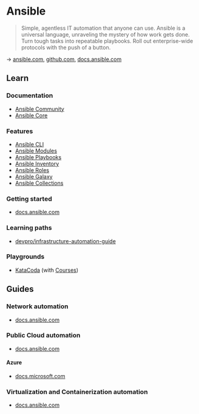 # Ansible

> Simple, agentless IT automation that anyone can use. Ansible is a universal language, unraveling the mystery of how work gets done. Turn tough tasks into repeatable playbooks. Roll out enterprise-wide protocols with the push of a button.

→ [ansible.com](https://www.ansible.com/), [github.com](https://github.com/ansible/ansible), [docs.ansible.com](https://docs.ansible.com/)

## Learn

### Documentation

* [Ansible Community](https://docs.ansible.com/ansible/latest/index.html)
* [Ansible Core](https://docs.ansible.com/ansible-core/devel/index.html)

### Features

* [Ansible CLI](./ansible-cli.md)
* [Ansible Modules](./ansible-modules.md)
* [Ansible Playbooks](./ansible-playbooks.md)
* [Ansible Inventory](./ansible-inventory.md)
* [Ansible Roles](./ansible-roles.md)
* [Ansible Galaxy](./ansible-galaxy.md)
* [Ansible Collections](./ansible-collections.md)

### Getting started

* [docs.ansible.com](https://docs.ansible.com/ansible/latest/user_guide/index.html#getting-started)

### Learning paths

* [devpro/infrastructure-automation-guide](https://github.com/devpro/infrastructure-automation-guide/blob/main/docs/learning-path.md#ansible)

### Playgrounds

* [KataCoda](https://www.katacoda.com/courses/ansible/playground) (with [Courses](https://www.katacoda.com/courses/ansible))

## Guides

### Network automation

* [docs.ansible.com](https://docs.ansible.com/ansible/latest/network/getting_started/index.html)

### Public Cloud automation

* [docs.ansible.com](https://docs.ansible.com/ansible/latest/scenario_guides/cloud_guides.html)

#### Azure

* [docs.microsoft.com](https://docs.microsoft.com/en-us/azure/developer/ansible/)

### Virtualization and Containerization automation

* [docs.ansible.com](https://docs.ansible.com/ansible/latest/scenario_guides/virt_guides.html)
